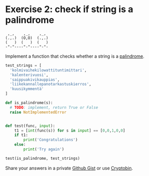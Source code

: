 # Exercise 2: check if string is a palindrome

```
 ,_,    ,_,    ,_,
(.,.)  (O,O)  (.,.)
(   )  (   )  (   )
-"-"----"-"----"-"-
```

Implement a function that checks whether a string is a [palindrome](https://en.wikipedia.org/wiki/Palindrome).

```python
test_strings = [
  'kolmivaihekilowattituntimittari',
  'kalenterivuosi',
  'saippuakivikauppias',
  'liikekannallepanotarkastuskierros',
  'kuusikymmentä'
]

def is_palindrome(s):
  # TODO: implement, return True or False
  raise NotImplementedError


def test(func, input):
    t1 = [int(func(s)) for s in input] == [0,0,1,0,0]
    if t1:
        print('Congratulations')
    else:
        print('Try again')

test(is_palindrome, test_strings)
```

Share your answers in a private [Github Gist](https://gist.github.com/) or use [Cryptobin](https://cryptobin.co/).
